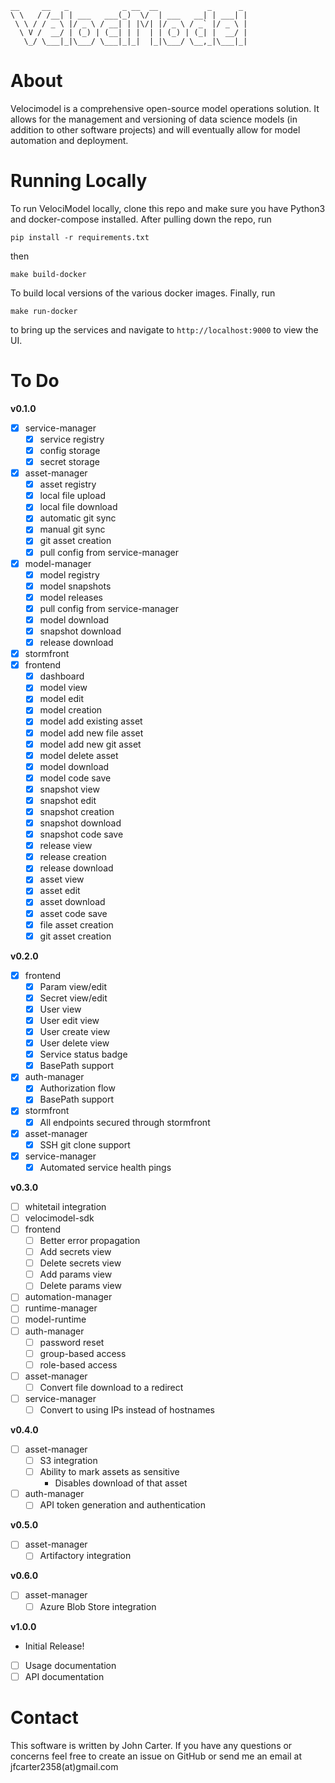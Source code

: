 ```
__     __   _            _ __  __           _      _
\ \   / /__| | ___   ___(_)  \/  | ___   __| | ___| |
 \ \ / / _ \ |/ _ \ / __| | |\/| |/ _ \ / _` |/ _ \ |
  \ V /  __/ | (_) | (__| | |  | | (_) | (_| |  __/ |
   \_/ \___|_|\___/ \___|_|_|  |_|\___/ \__,_|\___|_|
```

# About

Velocimodel is a comprehensive open-source model operations solution. It allows for the management and versioning of data science models (in addition to other software projects) and will eventually allow for model automation and deployment.

# Running Locally

To run VelociModel locally, clone this repo and make sure you have Python3 and docker-compose installed. After pulling down the repo, run

```
pip install -r requirements.txt
```

then

```
make build-docker
```

To build local versions of the various docker images. Finally, run

```
make run-docker
```

to bring up the services and navigate to `http://localhost:9000` to view the UI.

# To Do

**v0.1.0**

- [x] service-manager
   - [x] service registry
   - [x] config storage
   - [x] secret storage
- [x] asset-manager
   - [x] asset registry
   - [x] local file upload
   - [x] local file download
   - [x] automatic git sync
   - [x] manual git sync
   - [x] git asset creation
   - [x] pull config from service-manager
- [x] model-manager
   - [x] model registry
   - [x] model snapshots
   - [x] model releases
   - [x] pull config from service-manager
   - [x] model download
   - [x] snapshot download
   - [x] release download
- [x] stormfront
- [x] frontend
   - [x] dashboard
   - [x] model view
   - [x] model edit
   - [x] model creation
   - [x] model add existing asset
   - [x] model add new file asset
   - [x] model add new git asset
   - [x] model delete asset
   - [x] model download
   - [x] model code save
   - [x] snapshot view
   - [x] snapshot edit
   - [x] snapshot creation
   - [x] snapshot download
   - [x] snapshot code save
   - [x] release view
   - [x] release creation
   - [x] release download
   - [x] asset view
   - [x] asset edit
   - [x] asset download
   - [x] asset code save
   - [x] file asset creation
   - [x] git asset creation

**v0.2.0**

- [x] frontend
   - [x] Param view/edit
   - [x] Secret view/edit
   - [x] User view
   - [x] User edit view
   - [x] User create view
   - [x] User delete view
   - [x] Service status badge
   - [x] BasePath support
- [x] auth-manager
   - [x] Authorization flow
   - [x] BasePath support
- [x] stormfront
   - [x] All endpoints secured through stormfront
- [x] asset-manager
   - [x] SSH git clone support
- [x] service-manager
   - [x] Automated service health pings

**v0.3.0**

- [ ] whitetail integration
- [ ] velocimodel-sdk
- [ ] frontend
   - [ ] Better error propagation
   - [ ] Add secrets view
   - [ ] Delete secrets view
   - [ ] Add params view
   - [ ] Delete params view
- [ ] automation-manager
- [ ] runtime-manager
- [ ] model-runtime
- [ ] auth-manager
   - [ ] password reset
   - [ ] group-based access
   - [ ] role-based access
- [ ] asset-manager
   - [ ] Convert file download to a redirect
- [ ] service-manager
   - [ ] Convert to using IPs instead of hostnames

**v0.4.0**

- [ ] asset-manager
   - [ ] S3 integration
   - [ ] Ability to mark assets as sensitive
      - Disables download of that asset
- [ ] auth-manager
   - [ ] API token generation and authentication

**v0.5.0**

- [ ] asset-manager
   - [ ] Artifactory integration

**v0.6.0**

- [ ] asset-manager
   - [ ] Azure Blob Store integration

**v1.0.0**

- Initial Release!
- [ ] Usage documentation
- [ ] API documentation

# Contact

This software is written by John Carter. If you have any questions or concerns feel free to create an issue on GitHub or send me an email at jfcarter2358(at)gmail.com
